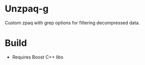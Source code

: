 Unzpaq-g
==========
Custom zpaq with grep options for filtering decompressed data.


Build
=======
* Requires Boost C++ libs
